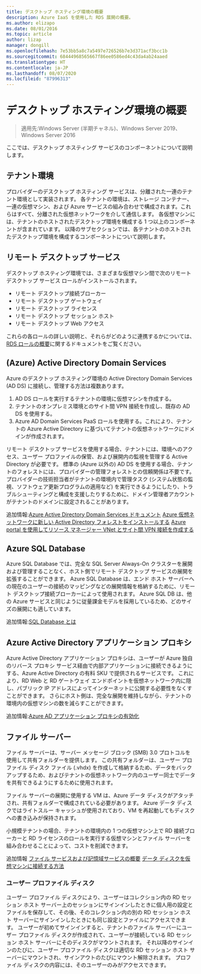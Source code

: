 ```yaml
---
title: デスクトップ ホスティング環境の概要
description: Azure IaaS を使用した RDS 展開の概要。
ms.author: elizapo
ms.date: 08/01/2016
ms.topic: article
author: lizap
manager: dongill
ms.openlocfilehash: 7e53bb5a8c7a5497e726526b7e3d371acf3bcc1b
ms.sourcegitcommit: 68444968565667f86ee0586ed4c43da4ab24aaed
ms.translationtype: HT
ms.contentlocale: ja-JP
ms.lasthandoff: 08/07/2020
ms.locfileid: "87996313"
---
```

# <a name="understanding-the-desktop-hosting-environment"></a>デスクトップ ホスティング環境の概要

>適用先:Windows Server (半期チャネル)、Windows Server 2019、Windows Server 2016

ここでは、デスクトップ ホスティング サービスのコンポーネントについて説明します。

## <a name="tenant-environment"></a>テナント環境
プロバイダーのデスクトップ ホスティング サービスは、分離された一連のテナント環境として実装されます。 各テナントの環境は、ストレージ コンテナー、一連の仮想マシン、および Azure サービスの組み合わせで構成されます。これらはすべて、分離された仮想ネットワークを介して通信します。 各仮想マシンには、テナントのホストされたデスクトップ環境を構成する 1 つ以上のコンポーネントが含まれています。 以降のサブセクションでは、各テナントのホストされたデスクトップ環境を構成するコンポーネントについて説明します。

## <a name="remote-desktop-services"></a>リモート デスクトップ サービス
デスクトップ ホスティング環境では、さまざまな仮想マシン間で次のリモート デスクトップ サービス ロールがインストールされます。

  - リモート デスクトップ接続ブローカー
  - リモート デスクトップ ゲートウェイ
  - リモート デスクトップ ライセンス
  - リモート デスクトップ セッション ホスト
  - リモート デスクトップ Web アクセス

これらの各ロールの詳しい説明と、それらがどのように連携するかについては、[RDS ロールの概要](./desktop-hosting-service.md)に関するドキュメントをご覧ください。

##  <a name="azure-active-directory-domain-services"></a>(Azure) Active Directory Domain Services
Azure のデスクトップ ホスティング環境の Active Directory Domain Services (AD DS) に接続し、管理する方法は複数あります。

1. AD DS ロールを実行するテナントの環境に仮想マシンを作成する。
2. テナントのオンプレミス環境とのサイト間 VPN 接続を作成し、既存の AD DS を使用する。
3. Azure AD Domain Services PaaS ロールを使用する。これにより、テナントの Azure Active Directory に基づいてテナントの仮想ネットワークにドメインが作成されます。

リモート デスクトップ サービスを使用する場合、テナントには、環境へのアクセス、ユーザー プロファイルの保管、および展開内の監視を管理する Active Directory が必要です。 標準の (Azure 以外の) AD DS を使用する場合、テナントのフォレストには、プロバイダーの管理フォレストとの信頼関係は不要です。 プロバイダーの技術担当者がテナントの環境内で管理タスク (システム状態の監視、ソフトウェア更新プログラムの適用など) を実行できるようにしたり、トラブルシューティングと構成を支援したりするために、ドメイン管理者アカウントがテナントのドメインに設定されることがあります。

追加情報:[Azure Active Directory Domain Services ドキュメント](https://azure.microsoft.com/documentation/services/active-directory-ds/)
[Azure 仮想ネットワークに新しい Active Directory フォレストをインストールする](../../identity/ad-ds/introduction-to-active-directory-domain-services-ad-ds-virtualization-level-100.md)
[Azure portal を使用してリソース マネージャー VNet とサイト間 VPN 接続を作成する](/azure/vpn-gateway/vpn-gateway-howto-site-to-site-resource-manager-portal)

## <a name="azure-sql-database"></a>Azure SQL Database
Azure SQL Database では、完全な SQL Server Always-On クラスターを展開および管理することなく、ホスト側でリモート デスクトップ サービスの展開を拡張することができます。 Azure SQL Database は、エンド ホスト サーバーへの現在のユーザーの接続のマッピングなどの展開情報を格納するために、リモート デスクトップ接続ブローカーによって使用されます。 Azure SQL DB は、他の Azure サービスと同じように従量課金モデルを採用しているため、どのサイズの展開にも適しています。

追加情報:[SQL Database とは](/azure/azure-sql/database/sql-database-paas-overview)

## <a name="azure-active-directory-application-proxy"></a>Azure Active Directory アプリケーション プロキシ
Azure Active Directory アプリケーション プロキシは、ユーザーが Azure 独自のリバース プロキシ サービス経由で内部アプリケーションに接続できるようにする、Azure Active Directory の有料 SKU で提供されるサービスです。 これにより、RD Web と RD ゲートウェイ エンドポイントを仮想ネットワーク内に隠し、パブリック IP アドレスによってインターネットに公開する必要性をなくすことができます。 さらにホスト側は、完全な展開を維持しながら、テナントの環境内の仮想マシンの数を減らすことができます。

追加情報:[Azure AD アプリケーション プロキシの有効化](/azure/active-directory/manage-apps/application-proxy-add-on-premises-application)

## <a name="file-server"></a>ファイル サーバー
ファイル サーバーは、サーバー メッセージ ブロック (SMB) 3.0 プロトコルを使用して共有フォルダーを提供します。 この共有フォルダーは、ユーザー プロファイル ディスク ファイル (.vhdx) を作成して格納するため、データをバックアップするため、およびテナントの仮想ネットワーク内のユーザー同士でデータを共有できるようにするために使用されます。

ファイル サーバーの展開に使用する VM は、Azure データ ディスクがアタッチされ、共有フォルダーで構成されている必要があります。 Azure データ ディスクではライトスルー キャッシュが使用されており、VM を再起動してもディスクへの書き込みが保持されます。

小規模テナントの場合、テナントの環境内の 1 つの仮想マシン上で RD 接続ブローカーと RD ライセンスのロールを実行する仮想マシンとファイル サーバーを組み合わせることによって、コストを削減できます。

追加情報 [ファイル サービスおよび記憶域サービスの概要](/previous-versions/windows/it-pro/windows-server-2012-R2-and-2012/hh831487(v=ws.11))
[データ ディスクを仮想マシンに接続する方法](https://www.windowsazure.com/manage/windows/how-to-guides/attach-a-disk/)

### <a name="user-profile-disks"></a>ユーザー プロファイル ディスク
ユーザー プロファイル ディスクにより、ユーザーはコレクション内の RD セッション ホスト サーバー上のセッションにサインインしたときに個人用の設定とファイルを保存して、その後、そのコレクション内の別の RD セッション ホスト サーバーにサインインしたときにも同じ設定とファイルにアクセスできます。 ユーザーが初めてサインインすると、テナントのファイル サーバーにユーザー プロファイル ディスクが作成されて、ユーザーが接続している RD セッション ホスト サーバーにそのディスクがマウントされます。 それ以降のサインインのたびに、ユーザー プロファイル ディスクは適切な RD セッション ホスト サーバーにマウントされ、サインアウトのたびにマウント解除されます。 プロファイル ディスクの内容には、そのユーザーのみがアクセスできます。